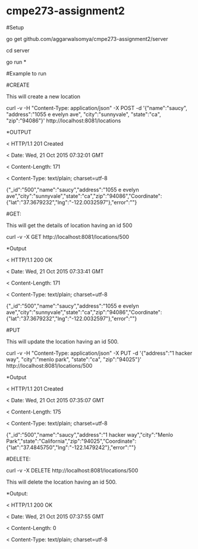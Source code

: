 # cmpe273-assignment2


#Setup

go get github.com/aggarwalsomya/cmpe273-assignment2/server

cd server

go run *


#Example to run


#CREATE

This will create a new location

curl -v -H "Content-Type: application/json"  -X POST -d '{"name":"saucy", "address":"1055 e evelyn ave", "city":"sunnyvale", "state":"ca", "zip":"94086"}' http://localhost:8081/locations


*OUTPUT

< HTTP/1.1 201 Created

< Date: Wed, 21 Oct 2015 07:32:01 GMT

< Content-Length: 171

< Content-Type: text/plain; charset=utf-8

{"_id":"500","name":"saucy","address":"1055 e evelyn ave","city":"sunnyvale","state":"ca","zip":"94086","Coordinate":{"lat":"37.3679232","lng":"-122.0032597"},"error":""}





#GET:

This will get the details of location having an id 500

curl -v -X GET http://localhost:8081/locations/500

*Output

< HTTP/1.1 200 OK

< Date: Wed, 21 Oct 2015 07:33:41 GMT

< Content-Length: 171

< Content-Type: text/plain; charset=utf-8

{"_id":"500","name":"saucy","address":"1055 e evelyn ave","city":"sunnyvale","state":"ca","zip":"94086","Coordinate":{"lat":"37.3679232","lng":"-122.0032597"},"error":""}




#PUT

This will update the location having an id 500. 

curl -v -H "Content-Type: application/json"  -X PUT -d '{"address":"1 hacker way", "city":"menlo park", "state":"ca", "zip":"94025"}' http://localhost:8081/locations/500


*Output

< HTTP/1.1 201 Created

< Date: Wed, 21 Oct 2015 07:35:07 GMT

< Content-Length: 175

< Content-Type: text/plain; charset=utf-8

{"_id":"500","name":"saucy","address":"1 hacker way","city":"Menlo Park","state":"California","zip":"94025","Coordinate":{"lat":"37.4845750","lng":"-122.1479242"},"error":""}





#DELETE:


curl -v -X DELETE http://localhost:8081/locations/500

This will delete the location having an id 500. 

*Output: 

< HTTP/1.1 200 OK

< Date: Wed, 21 Oct 2015 07:37:55 GMT

< Content-Length: 0

< Content-Type: text/plain; charset=utf-8

 


